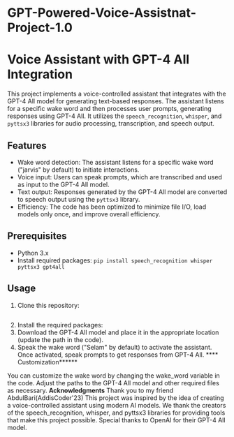 # GPT-Powered-Voice-Assistnat-Project-1.0
# Voice Assistant with GPT-4 All Integration

This project implements a voice-controlled assistant that integrates with the GPT-4 All model for generating text-based responses. The assistant listens for a specific wake word and then processes user prompts, generating responses using GPT-4 All. It utilizes the `speech_recognition`, `whisper`, and `pyttsx3` libraries for audio processing, transcription, and speech output.

## Features

- Wake word detection: The assistant listens for a specific wake word ("jarvis" by default) to initiate interactions.
- Voice input: Users can speak prompts, which are transcribed and used as input to the GPT-4 All model.
- Text output: Responses generated by the GPT-4 All model are converted to speech output using the `pyttsx3` library.
- Efficiency: The code has been optimized to minimize file I/O, load models only once, and improve overall efficiency.

## Prerequisites

- Python 3.x
- Install required packages: `pip install speech_recognition whisper pyttsx3 gpt4all`

## Usage

1. Clone this repository:
   ```bash

2. Install the required packages:
3. Download the GPT-4 All model and place it in the appropriate location (update the path in the code).
4. Speak the wake word ("Selam" by default) to activate the assistant. Once activated, speak prompts to get responses from GPT-4 All.
****    Customization******

You can customize the wake word by changing the wake_word variable in the code.
Adjust the paths to the GPT-4 All model and other required files as necessary.
**Acknowledgments**
Thank you to my friend AbdulBari(AddisCoder'23)
This project was inspired by the idea of creating a voice-controlled assistant using modern AI models.
We thank the creators of the speech_recognition, whisper, and pyttsx3 libraries for providing tools that make this project possible.
Special thanks to OpenAI for their GPT-4 All model.
